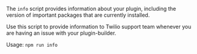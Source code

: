 The `info` script provides information about your plugin, including the version of important packages that are currently installed. 

Use this script to provide information to Twilio support team whenever you are having an issue with your plugin-builder.

Usage:
    `npm run info`
